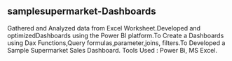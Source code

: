 ## samplesupermarket-Dashboards

Gathered and Analyzed data from Excel Worksheet.Developed and optimizedDashboards using the Power BI platform.To Create a Dashboards using Dax Functions,Query formulas,parameter,joins, filters.To Developed a Sample Supermarket Sales Dashboard.
Tools Used  : Power Bi, MS Excel.
